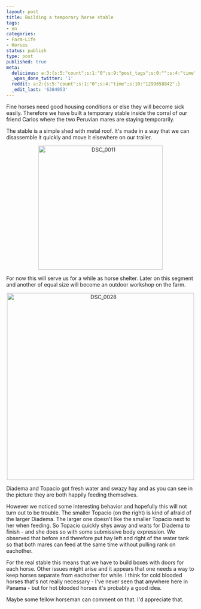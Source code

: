 ```yaml
---
layout: post
title: Building a temporary horse stable
tags:
- en
categories:
- Farm-Life
- Horses
status: publish
type: post
published: true
meta:
  delicious: a:3:{s:5:"count";s:1:"0";s:9:"post_tags";s:0:"";s:4:"time";s:10:"1281981117";}
  _wpas_done_twitter: '1'
  reddit: a:2:{s:5:"count";s:1:"0";s:4:"time";s:10:"1299658842";}
  _edit_last: '6384953'
---
```

Fine horses need good housing conditions or else they will become sick easily. Therefore we have built a temporary stable inside the corral of our friend Carlos where the two Peruvian mares are staying temporarily.

The stable is a simple shed with metal roof. It's made in a way that we can disassemble it quickly and move it elsewhere on our trailer.

<div style="text-align:center;"><a href="http://www.flickr.com/photos/34665899@N00/4423369696" title="View 'DSC_0011' on Flickr.com"><img border="0" width="332" alt="DSC_0011" src="http://farm3.static.flickr.com/2804/4423369696_104a97b3a8.jpg"></a></div>

For now this will serve us for a while as horse shelter. Later on this segment and another of equal size will become an outdoor workshop on the farm.

<div style="text-align:center;"><a href="http://www.flickr.com/photos/34665899@N00/4423369484" title="View 'DSC_0028' on Flickr.com"><img border="0" width="500" alt="DSC_0028" src="http://farm3.static.flickr.com/2704/4423369484_a89f5d23f5.jpg"></a></div>

Diadema and Topacio got fresh water and swazy hay and as you can see in the picture they are both happily feeding themselves.

However we noticed some interesting behavior and hopefully this will not turn out to be trouble. The smaller Topacio (on the right) is kind of afraid of the larger Diadema. The larger one doesn't like the smaller Topacio next to her when feeding. So Topacio quickly shys away and waits for Diadema to finish - and she does so with some submissive body expression. We observed that before and therefore put hay left and right of the water tank so that both mares can feed at the same time without pulling rank on eachother.

For the real stable this means that we have to build boxes with doors for each horse. Other issues might arise and it appears that one needs a way to keep horses separate from eachother for while. I think for cold blooded horses that's not really necessary - I've never seen that anywhere here in Panama - but for hot blooded horses it's probably a good idea.

Maybe some fellow horseman can comment on that. I'd appreciate that.
